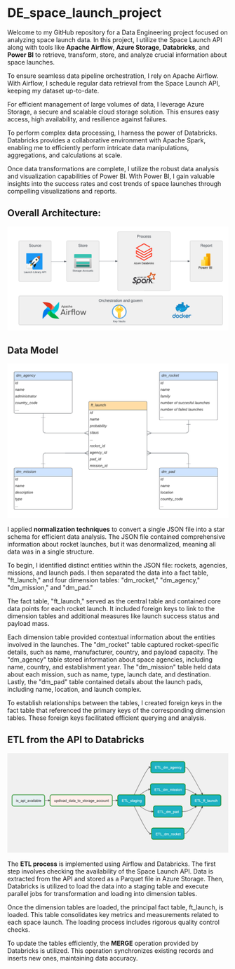 # DE_space_launch_project

Welcome to my GitHub repository for a Data Engineering project focused on analyzing space launch data. In this project, I utilize the Space Launch API along with tools like **Apache Airflow**, **Azure Storage**, **Databricks**, and **Power BI** to retrieve, transform, store, and analyze crucial information about space launches.

To ensure seamless data pipeline orchestration, I rely on Apache Airflow. With Airflow, I schedule regular data retrieval from the Space Launch API, keeping my dataset up-to-date.

For efficient management of large volumes of data, I leverage Azure Storage, a secure and scalable cloud storage solution. This ensures easy access, high availability, and resilience against failures.

To perform complex data processing, I harness the power of Databricks. Databricks provides a collaborative environment with Apache Spark, enabling me to efficiently perform intricate data manipulations, aggregations, and calculations at scale.

Once data transformations are complete, I utilize the robust data analysis and visualization capabilities of Power BI. With Power BI, I gain valuable insights into the success rates and cost trends of space launches through compelling visualizations and reports.

## Overall Architecture:

![alt text](https://github.com/LucaLiverani/DE_space_launch_project/blob/main/DE_space_launch_project_image/Architecture.png?raw=true)

## Data Model

![alt text](https://github.com/LucaLiverani/DE_space_launch_project/blob/main/DE_space_launch_project_image/Star_schema.png?raw=true)

I applied **normalization techniques** to convert a single JSON file into a star schema for efficient data analysis. The JSON file contained comprehensive information about rocket launches, but it was denormalized, meaning all data was in a single structure.

To begin, I identified distinct entities within the JSON file: rockets, agencies, missions, and launch pads. I then separated the data into a fact table, "ft_launch," and four dimension tables: "dm_rocket," "dm_agency," "dm_mission," and "dm_pad."

The fact table, "ft_launch," served as the central table and contained core data points for each rocket launch. It included foreign keys to link to the dimension tables and additional measures like launch success status and payload mass.

Each dimension table provided contextual information about the entities involved in the launches. The "dm_rocket" table captured rocket-specific details, such as name, manufacturer, country, and payload capacity. The "dm_agency" table stored information about space agencies, including name, country, and establishment year. The "dm_mission" table held data about each mission, such as name, type, launch date, and destination. Lastly, the "dm_pad" table contained details about the launch pads, including name, location, and launch complex.

To establish relationships between the tables, I created foreign keys in the fact table that referenced the primary keys of the corresponding dimension tables. These foreign keys facilitated efficient querying and analysis.
## ETL from the API to Databricks

![alt text](https://github.com/LucaLiverani/DE_space_launch_project/blob/main/DE_space_launch_project_image/ETL_airflow.png?raw=true)

The **ETL process** is implemented using Airflow and Databricks. The first step involves checking the availability of the Space Launch API. Data is extracted from the API and stored as a Parquet file in Azure Storage. Then, Databricks is utilized to load the data into a staging table and execute parallel jobs for transformation and loading into dimension tables.

Once the dimension tables are loaded, the principal fact table, ft_launch, is loaded. This table consolidates key metrics and measurements related to each space launch. The loading process includes rigorous quality control checks.

To update the tables efficiently, the **MERGE** operation provided by Databricks is utilized. This operation synchronizes existing records and inserts new ones, maintaining data accuracy.
